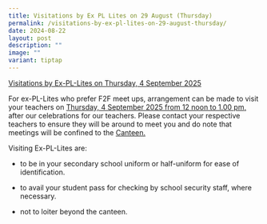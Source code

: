 ```yaml
---
title: Visitations by Ex PL Lites on 29 August (Thursday)
permalink: /visitations-by-ex-pl-lites-on-29-august-thursday/
date: 2024-08-22
layout: post
description: ""
image: ""
variant: tiptap
---
```

<p><u>Visitations by Ex-PL-Lites on Thursday, 4 September 2025</u>
</p>
<p>For ex-PL-Lites who prefer F2F meet ups, arrangement can be made to visit
your teachers on <u>Thursday, 4 September 2025 from 12 noon to 1.00 pm,</u> after
our celebrations for our teachers. Please contact your respective teachers
to ensure they will be around to meet you and do note that meetings will
be confined to the <u>Canteen.</u>
</p>
<p>Visiting Ex-PL-Lites are:</p>
<ul data-tight="true" class="tight">
<li>
<p>to be in your secondary school uniform or half-uniform for ease of identification.</p>
</li>
<li>
<p>to avail your student pass for checking by school security staff, where
necessary.</p>
</li>
<li>
<p>not to loiter beyond the canteen.</p>
</li>
</ul>
<p></p>